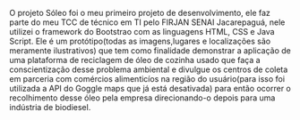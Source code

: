 O projeto Sóleo foi o meu primeiro projeto de desenvolvimento, ele faz parte do meu TCC de técnico em TI pelo FIRJAN SENAI Jacarepaguá, 
nele utilizei o framework do Bootstrao com as linguagens HTML, CSS e Java Script.
Ele é um protótipo(todas as imagens,lugares e localizações são meramente ilustrativos) 
que tem como finalidade demonstrar a aplicação de uma plataforma de reciclagem de óleo de cozinha usado que faça a conscientização desse problema ambiental e
divulgue os centros de coleta em parceria com comércios alimenticíos na região do usuário(para isso foi utilizada a API do Goggle maps que já está desativada) para então ocorrer o recolhimento desse óleo pela empresa direcionando-o depois para uma indústria de biodiesel.
